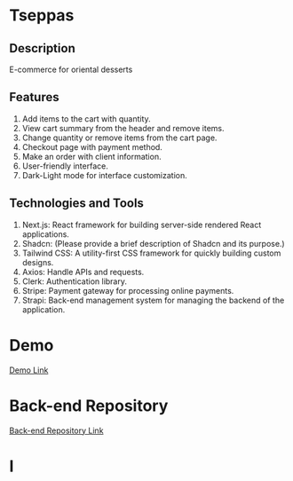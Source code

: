 # Tseppas

## Description

E-commerce for oriental desserts

## Features

1. Add items to the cart with quantity.
2. View cart summary from the header and remove items.
3. Change quantity or remove items from the cart page.
4. Checkout page with payment method.
5. Make an order with client information.
6. User-friendly interface.
7. Dark-Light mode for interface customization.

## Technologies and Tools

1. Next.js: React framework for building server-side rendered React applications.
2. Shadcn: (Please provide a brief description of Shadcn and its purpose.)
3. Tailwind CSS: A utility-first CSS framework for quickly building custom designs.
4. Axios: Handle APIs and requests.
5. Clerk: Authentication library.
6. Stripe: Payment gateway for processing online payments.
7. Strapi: Back-end management system for managing the backend of the application.

# Demo

[Demo Link](https://tseppas-front-end.vercel.app)



# Back-end Repository

[Back-end Repository Link](https://github.com/H0ssamAhmed/Tseppas-back-end)

# I
